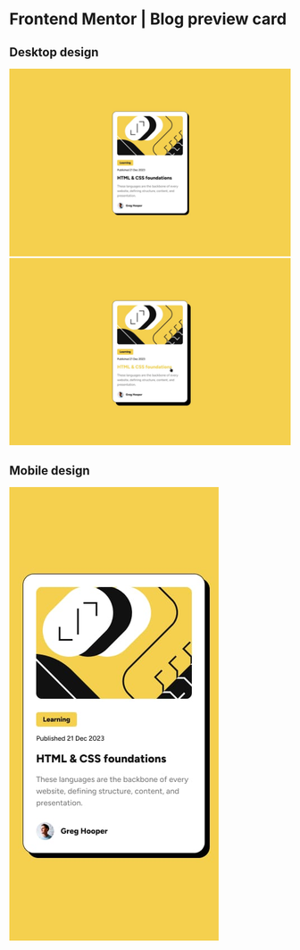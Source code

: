 # Frontend Mentor | Blog preview card

## Desktop design
<img src="./screenshots/desktop-design.jpg" alt=""/>
<img src="./screenshots/active-states.jpg" alt=""/>

## Mobile design
<img src="./screenshots/mobile-design.jpg" alt=""/>
